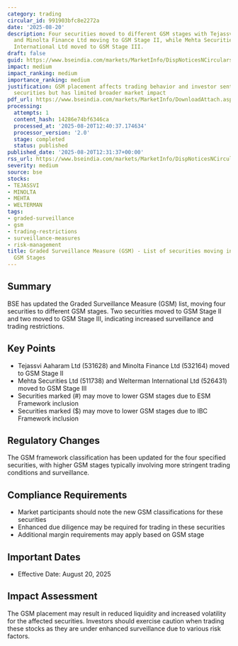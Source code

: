 ```yaml
---
category: trading
circular_id: 991903bfc8e2272a
date: '2025-08-20'
description: Four securities moved to different GSM stages with Tejassvi Aaharam Ltd
  and Minolta Finance Ltd moving to GSM Stage II, while Mehta Securities Ltd and Welterman
  International Ltd moved to GSM Stage III.
draft: false
guid: https://www.bseindia.com/markets/MarketInfo/DispNoticesNCirculars.aspx?Noticeid={F9A68ED5-C635-4C0C-9322-CCEF952361E9}&noticeno=20250820-44&dt=08/20/2025&icount=44&totcount=47&flag=0
impact: medium
impact_ranking: medium
importance_ranking: medium
justification: GSM placement affects trading behavior and investor sentiment for specific
  securities but has limited broader market impact
pdf_url: https://www.bseindia.com/markets/MarketInfo/DownloadAttach.aspx?id=20250820-44&attachedId=beb976e4-bfb7-43ec-8e63-5b8706a14e37
processing:
  attempts: 1
  content_hash: 14286e74bf6346ca
  processed_at: '2025-08-20T12:40:37.174634'
  processor_version: '2.0'
  stage: completed
  status: published
published_date: '2025-08-20T12:31:37+00:00'
rss_url: https://www.bseindia.com/markets/MarketInfo/DispNoticesNCirculars.aspx?Noticeid={F9A68ED5-C635-4C0C-9322-CCEF952361E9}&noticeno=20250820-44&dt=08/20/2025&icount=44&totcount=47&flag=0
severity: medium
source: bse
stocks:
- TEJASSVI
- MINOLTA
- MEHTA
- WELTERMAN
tags:
- graded-surveillance
- gsm
- trading-restrictions
- surveillance-measures
- risk-management
title: Graded Surveillance Measure (GSM) - List of securities moving into their respective
  GSM Stages
---
```


## Summary

BSE has updated the Graded Surveillance Measure (GSM) list, moving four securities to different GSM stages. Two securities moved to GSM Stage II and two moved to GSM Stage III, indicating increased surveillance and trading restrictions.

## Key Points

- Tejassvi Aaharam Ltd (531628) and Minolta Finance Ltd (532164) moved to GSM Stage II
- Mehta Securities Ltd (511738) and Welterman International Ltd (526431) moved to GSM Stage III
- Securities marked (#) may move to lower GSM stages due to ESM Framework inclusion
- Securities marked ($) may move to lower GSM stages due to IBC Framework inclusion

## Regulatory Changes

The GSM framework classification has been updated for the four specified securities, with higher GSM stages typically involving more stringent trading conditions and surveillance.

## Compliance Requirements

- Market participants should note the new GSM classifications for these securities
- Enhanced due diligence may be required for trading in these securities
- Additional margin requirements may apply based on GSM stage

## Important Dates

- Effective Date: August 20, 2025

## Impact Assessment

The GSM placement may result in reduced liquidity and increased volatility for the affected securities. Investors should exercise caution when trading these stocks as they are under enhanced surveillance due to various risk factors.